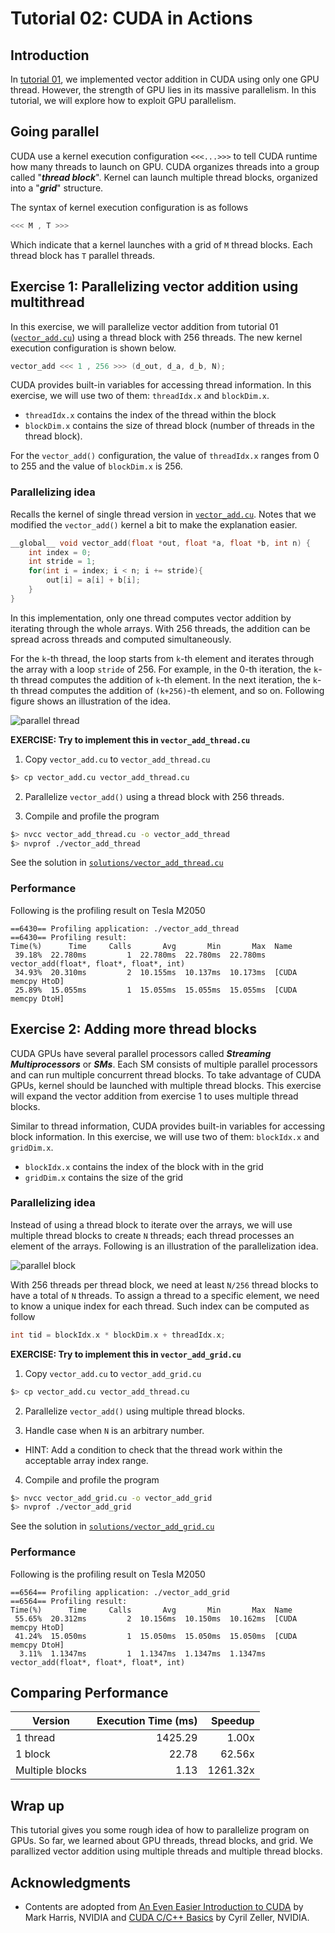# Tutorial 02: CUDA in Actions

## Introduction 

In [tutorial 01](../tutorial01/), we implemented vector addition in CUDA using only one GPU thread. However, the strength of GPU lies in its massive parallelism. In this tutorial, we will explore how to exploit GPU parallelism. 

## Going parallel

CUDA use a kernel execution configuration `<<<...>>>` to tell CUDA runtime how many threads to launch on GPU. CUDA organizes threads into a group called "**_thread block_**". Kernel can launch multiple thread blocks, organized into a "**_grid_**" structure. 

The syntax of kernel execution configuration is as follows 

```C
<<< M , T >>>
```

Which indicate that a kernel launches with a grid of `M` thread blocks. Each thread block has `T` parallel threads. 

## Exercise 1: Parallelizing vector addition using multithread

In this exercise, we will parallelize vector addition from tutorial 01 ([`vector_add.cu`](./vector_add.cu)) using a thread block with 256 threads. The new kernel execution configuration is shown below. 

```C
vector_add <<< 1 , 256 >>> (d_out, d_a, d_b, N);
```

CUDA provides built-in variables for accessing thread information. In this exercise, we will use two of them: `threadIdx.x` and `blockDim.x`. 

* `threadIdx.x` contains the index of the thread within the block 
* `blockDim.x` contains the size of thread block (number of threads in the thread block). 

For the `vector_add()` configuration, the value of `threadIdx.x` ranges from 0 to 255 and the value of `blockDim.x` is 256.

### Parallelizing idea

Recalls the kernel of single thread version in [`vector_add.cu`](./vector_add.cu). Notes that we modified the `vector_add()` kernel a bit to make the explanation easier. 

```C
__global__ void vector_add(float *out, float *a, float *b, int n) {
    int index = 0;
    int stride = 1;
    for(int i = index; i < n; i += stride){
        out[i] = a[i] + b[i];
    }
}
```

In this implementation, only one thread computes vector addition by iterating through the whole arrays. With 256 threads, the addition can be spread across threads and computed simultaneously. 

For the `k`-th thread, the loop starts from `k`-th element and iterates through the array with a loop `stride` of 256. For example, in the 0-th iteration, the `k`-th thread computes the addition of `k`-th element. In the next iteration, the `k`-th thread computes the addition of `(k+256)`-th element, and so on. Following figure shows an illustration of the idea. 

![parallel thread](./01_parallel_thread.png "parallel thread")

**EXERCISE: Try to implement this in `vector_add_thread.cu`**

1. Copy `vector_add.cu` to `vector_add_thread.cu`

```bash
$> cp vector_add.cu vector_add_thread.cu
```

2. Parallelize `vector_add()` using a thread block with 256 threads. 

3. Compile and profile the program

```bash
$> nvcc vector_add_thread.cu -o vector_add_thread
$> nvprof ./vector_add_thread
```

See the solution in [`solutions/vector_add_thread.cu`](./solutions/vector_add_thread.cu)

### Performance 

Following is the profiling result on Tesla M2050

```
==6430== Profiling application: ./vector_add_thread
==6430== Profiling result:
Time(%)      Time     Calls       Avg       Min       Max  Name
 39.18%  22.780ms         1  22.780ms  22.780ms  22.780ms  vector_add(float*, float*, float*, int)
 34.93%  20.310ms         2  10.155ms  10.137ms  10.173ms  [CUDA memcpy HtoD]
 25.89%  15.055ms         1  15.055ms  15.055ms  15.055ms  [CUDA memcpy DtoH]
```

## Exercise 2: Adding more thread blocks

CUDA GPUs have several parallel processors called **_Streaming Multiprocessors_** or **_SMs_**. Each SM consists of multiple parallel processors and can run multiple concurrent thread blocks. To take advantage of CUDA GPUs, kernel should be launched with multiple thread blocks. This exercise will expand the vector addition from exercise 1 to uses multiple thread blocks. 

Similar to thread information, CUDA provides built-in variables for accessing block information. In this exercise, we will use two of them: `blockIdx.x` and `gridDim.x`. 

* `blockIdx.x` contains the index of the block with in the grid
* `gridDim.x` contains the size of the grid

### Parallelizing idea

Instead of using a thread block to iterate over the arrays, we will use multiple thread blocks to create `N` threads; each thread processes an element of the arrays. Following is an illustration of the parallelization idea. 

![parallel block](./02_parallel_block.png "parallel block")

With 256 threads per thread block, we need at least `N/256` thread blocks to have a total of `N` threads. To assign a thread to a specific element, we need to know a unique index for each thread. Such index can be computed as follow

```C
int tid = blockIdx.x * blockDim.x + threadIdx.x;
```

**EXERCISE: Try to implement this in `vector_add_grid.cu`**

1. Copy `vector_add.cu` to `vector_add_grid.cu`

```bash
$> cp vector_add.cu vector_add_thread.cu
```

2. Parallelize `vector_add()` using multiple thread blocks. 

3. Handle case when `N` is an arbitrary number. 
  * HINT: Add a condition to check that the thread work within the acceptable array index range. 

4. Compile and profile the program

```bash
$> nvcc vector_add_grid.cu -o vector_add_grid
$> nvprof ./vector_add_grid
```

See the solution in [`solutions/vector_add_grid.cu`](./solutions/vector_add_grid.cu)

### Performance 

Following is the profiling result on Tesla M2050

```
==6564== Profiling application: ./vector_add_grid
==6564== Profiling result:
Time(%)      Time     Calls       Avg       Min       Max  Name
 55.65%  20.312ms         2  10.156ms  10.150ms  10.162ms  [CUDA memcpy HtoD]
 41.24%  15.050ms         1  15.050ms  15.050ms  15.050ms  [CUDA memcpy DtoH]
  3.11%  1.1347ms         1  1.1347ms  1.1347ms  1.1347ms  vector_add(float*, float*, float*, int)
```

## Comparing Performance

| Version         | Execution Time (ms) |  Speedup | 
|-----------------|--------------------:|---------:|
| 1 thread        |  1425.29            |   1.00x  |
| 1 block         |    22.78            |  62.56x  |
| Multiple blocks |     1.13            |1261.32x  | 

## Wrap up

This tutorial gives you some rough idea of how to parallelize program on GPUs. So far, we learned about GPU threads, thread blocks, and grid. We parallized vector addition using multiple threads and multiple thread blocks. 

## Acknowledgments

* Contents are adopted from [An Even Easier Introduction to CUDA](https://devblogs.nvidia.com/even-easier-introduction-cuda/) by Mark Harris, NVIDIA and [CUDA C/C++ Basics](http://www.int.washington.edu/PROGRAMS/12-2c/week3/clark_01.pdf) by Cyril Zeller, NVIDIA. 


